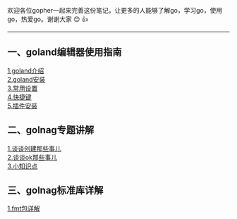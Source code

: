 欢迎各位gopher一起来完善这份笔记，让更多的人能够了解go，学习go，使用go，热爱go。谢谢大家 :blush: :thumbsup:
***

## 一、goland编辑器使用指南
[1.goland介绍](goland使用指南/1.介绍.md)<br>
[2.goland安装](goland使用指南/2.安装.md)<br>
[3.常用设置](goland使用指南/3.常用设置.md)<br>
[4.快捷键](goland使用指南/4.快捷键.md)<br>
[5.插件安装](goland使用指南/5.插件安装.md)<br>

## 二、golnag专题讲解
[1.谈谈创建那些事儿](golang专题讲解/1.谈谈创建那些事儿.md)<br>
[2.谈谈ok那些事儿](golang专题讲解/2.谈谈ok那些事儿.md)<br>
[3.小知识点](golang专题讲解/3.小知识点.md)<br>


## 三、golnag标准库详解
[1.fmt包详解](seelog.xmge.top)

